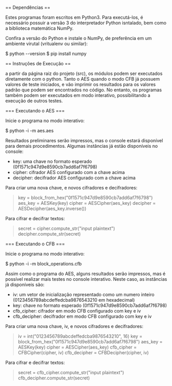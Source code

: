 == Dependências ==

Estes programas foram escritos em Python3. Para executá-los, é necessário
possuir a versão 3 do interpretador Python isntalado, bem como a biblioteca
matemática NumPy.

Confira a versão do Python e instale o NumPy, de preferência em um ambiente
virutal (vritualenv ou similar):

$ python --version
$ pip install numpy

== Instruções de Execução ==

a partir da página raiz do projeto (src), os módulos podem ser executados
diretamente com o python. Tanto o AES quando o modo CFB já possuem valores de
teste iniciados, e vão imprimir os resultados para os valores padrão que podem
ser encontrados no código. No entanto, os programas também podem ser executados
em modo interativo, possibilitando a execução de outros testes.

=== Executando o AES ===

Inicie o programa no modo interativo:

$ python -i -m aes.aes

Resultados preliminares serão impressos, mas o console estará disponível para
demais procedimentos. Algumas instâncias já estão disponíveis no console:

* key: uma chave no formato esperado (0f1571c947d9e8590cb7add6af7f6798)
* cipher: cifrador AES configurado com a chave acima
* decipher: decifrador AES configurado com a chave acima

Para criar uma nova chave, e novos cifradores e decifradores:

> key = block_from_hex("0f1571c947d9e8590cb7add6af7f6798")
> aes_key = AESKey(key)
> cipher = AESCipher(aes_key)
> decipher = AESDecipher(aes_key.inverse())

Para cifrar e decifrar textos:

> secret = cipher.compute_str("input plaintext")
> decipher.compute_str(secret)

=== Executando o CFB ===

Inicie o programa no modo interativo:

$ python -i -m block_operations.cfb

Assim como o programa do AES, alguns resultados serão impressos, mas é possível
realizar mais testes no console interativo. Neste caso, as instâncias já
disponíveis são:

* iv: um vetor de inicialização representado como um numero inteiro
  (0123456789abcdeffedcba9876543210 em hexadecimal)
* key: chave no formato esperado (0f1571c947d9e8590cb7add6af7f6798)
* cfb_cipher: cifrador em modo CFB configurado com key e iv
* cfb_decipher: decifrador em modo CFB configurado com key e iv

Para criar uma nova chave, iv, e novos cifradores e decifradores:

> iv = int("0123456789abcdeffedcba9876543210", 16)
> key = block_from_hex("0f1571c947d9e8590cb7add6af7f6798")
> aes_key = AESKey(key)
> cipher = AESCipher(aes_key)
> cfb_cipher = CFBCipher(cipher, iv)
> cfb_decipher = CFBDecipher(cipher, iv)

Para cifrar e decifrar textos:

> secret = cfb_cipher.compute_str("input plaintext")
> cfb_decipher.compute_str(secret)
